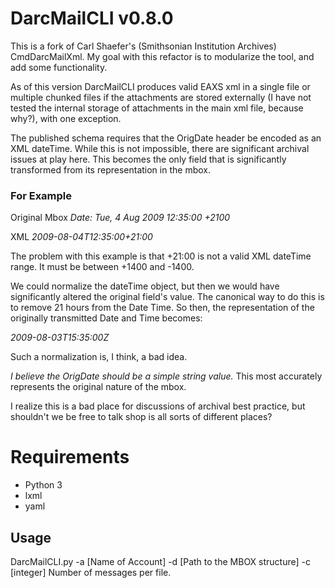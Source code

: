 # DarcMailCLI v0.8.0
This is a fork of Carl Shaefer's (Smithsonian Institution Archives) 
CmdDarcMailXml.  My goal with this refactor is to modularize the
tool, and add some functionality.

As of this version DarcMailCLI produces valid EAXS xml in a single 
file or multiple chunked files if the attachments are stored externally
(I have not tested the internal storage of attachments in the main xml file, 
because why?), with one exception.

The published schema requires that the OrigDate header be encoded as an 
XML dateTime.  While this is not impossible, there are significant 
archival issues at play here. This becomes the only field that is 
significantly transformed from its representation in 
the mbox.  

### For Example
Original Mbox
_Date: Tue, 4 Aug 2009 12:35:00 +2100_

XML
_<OrigDate>2009-08-04T12:35:00+21:00</OrigDate>_

The problem with this example is that +21:00 is not a valid XML 
dateTime range. It must be between +1400 and -1400.

We could normalize the dateTime object, but then we would have 
significantly altered the original field's value. The canonical way to
do this is to remove 21 hours from the Date Time.  So then, the representation
of the originally transmitted Date and Time becomes:

_<OrigDate>2009-08-03T15:35:00Z</OrigDate>_

Such a normalization is, I think, a bad idea.


*I believe the OrigDate should be a simple string value.* This most
accurately represents the original nature of the mbox.

I realize this is a bad place for discussions of archival best practice,
but shouldn't we be free to talk shop is all sorts of different places?

# Requirements
* Python 3
* lxml
* yaml

## Usage
DarcMailCLI.py -a [Name of Account] -d [Path to the MBOX structure] 
                -c [integer] Number of messages per file.
